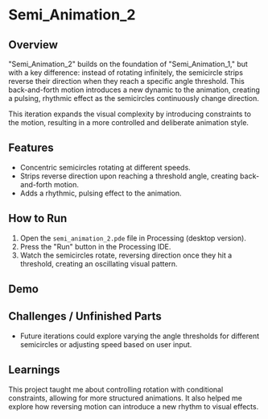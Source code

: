 # Semi_Animation_2

## Overview
"Semi_Animation_2" builds on the foundation of "Semi_Animation_1," but with a key difference: instead of rotating infinitely, the semicircle strips reverse their direction when they reach a specific angle threshold. This back-and-forth motion introduces a new dynamic to the animation, creating a pulsing, rhythmic effect as the semicircles continuously change direction.

This iteration expands the visual complexity by introducing constraints to the motion, resulting in a more controlled and deliberate animation style.

## Features
- Concentric semicircles rotating at different speeds.
- Strips reverse direction upon reaching a threshold angle, creating back-and-forth motion.
- Adds a rhythmic, pulsing effect to the animation.

## How to Run
1. Open the `semi_animation_2.pde` file in Processing (desktop version).
2. Press the "Run" button in the Processing IDE.
3. Watch the semicircles rotate, reversing direction once they hit a threshold, creating an oscillating visual pattern.

## Demo


## Challenges / Unfinished Parts
- Future iterations could explore varying the angle thresholds for different semicircles or adjusting speed based on user input.

## Learnings
This project taught me about controlling rotation with conditional constraints, allowing for more structured animations. It also helped me explore how reversing motion can introduce a new rhythm to visual effects.

